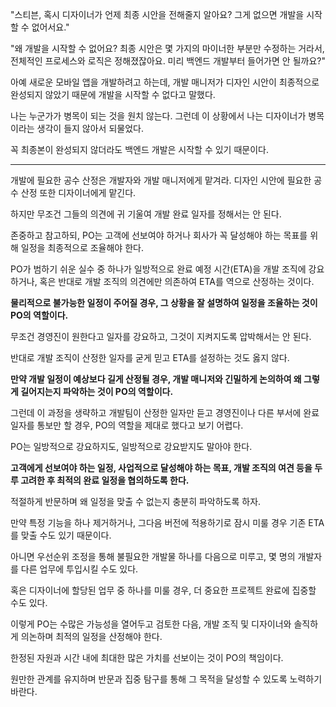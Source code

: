 "스티븐, 혹시 디자이너가 언제 최종 시안을 전해줄지 알아요? 그게 없으면 개발을 시작할 수 없어서요."

"왜 개발을 시작할 수 없어요? 최종 시안은 몇 가지의 마이너한 부분만 수정하는 거라서, 전체적인 프로세스와 로직은 정해졌잖아요. 미리 백엔드 개발부터 들어가면 안 될까요?"

아예 새로운 모바일 앱을 개발하려고 하는데, 개발 매니저가 디자인 시안이 최종적으로 완성되지 않았기 때문에 개발을 시작할 수 없다고 말했다.

나는 누군가가 병목이 되는 것을 원치 않는다. 그런데 이 상황에서 나는 디자이너가 병목이라는 생각이 들지 않아서 되물었다.

꼭 최종본이 완성되지 않더라도 백엔드 개발은 시작할 수 있기 때문이다.

---

개발에 필요한 공수 산정은 개발자와 개발 매니저에게 맡겨라. 디자인 시안에 필요한 공수 산정 또한 디자이너에게 맡긴다.

하지만 무조건 그들의 의견에 귀 기울여 개발 완료 일자를 정해서는 안 된다.

존중하고 참고하되, PO는 고객에 선보여야 하거나 회사가 꼭 달성해야 하는 목표를 위해 일정을 최종적으로 조율해야 한다.

PO가 범하기 쉬운 실수 중 하나가 일방적으로 완료 예정 시간(ETA)을 개발 조직에 강요하거나, 혹은 반대로 개발 조직의 의견에만 의존하여 ETA를 역으로 산정하는 것이다.

**물리적으로 불가능한 일정이 주어질 경우, 그 상황을 잘 설명하여 일정을 조율하는 것이 PO의 역할이다.**

무조건 경영진이 원한다고 일자를 강요하고, 그것이 지켜지도록 압박해서는 안 된다.

반대로 개발 조직이 산정한 일자를 굳게 믿고 ETA를 설정하는 것도 옳지 않다.

**만약 개발 일정이 예상보다 길게 산정될 경우, 개발 매니저와 긴밀하게 논의하여 왜 그렇게 길어지는지 파악하는 것이 PO의 역할이다.**

그런데 이 과정을 생략하고 개발팀이 산정한 일자만 듣고 경영진이나 다른 부서에 완료 일자를 통보만 할 경우, PO의 역할을 제대로 했다고 보기 어렵다.

PO는 일방적으로 강요하지도, 일방적으로 강요받지도 말아야 한다.

**고객에게 선보여야 하는 일정, 사업적으로 달성해야 하는 목표, 개발 조직의 여견 등을 두루 고려한 후 최적의 완료 일정을 협의하도록 한다.**

적절하게 반문하며 왜 일정을 맞출 수 없는지 충분히 파악하도록 하자.

만약 특정 기능을 하나 제거하거나, 그다음 버전에 적용하기로 잠시 미룰 경우 기존 ETA를 맞출 수도 있기 때문이다.

아니면 우선순위 조정을 통해 불필요한 개발물 하나를 다음으로 미루고, 몇 명의 개발자를 다른 업무에 투입시킬 수도 있다.

혹은 디자이너에 할당된 업무 중 하나를 미룰 경우, 더 중요한 프로젝트 완료에 집중할 수도 있다.

이렇게 PO는 수많은 가능성을 열어두고 검토한 다음, 개발 조직 및 디자이너와 솔직하게 의논하며 최적의 일정을 산정해야 한다.

한정된 자원과 시간 내에 최대한 많은 가치를 선보이는 것이 PO의 책임이다.

원만한 관계를 유지하며 반문과 집중 탐구를 통해 그 목적을 달성할 수 있도록 노력하기 바란다.
